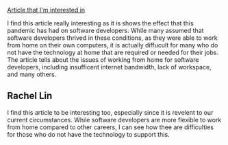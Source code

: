 [Article that I'm interested in](https://www.computerweekly.com/feature/Coronavirus-Managing-software-development-during-lockdown)

I find this article really interesting as it is shows the effect that this pandemic has had on software developers. While many assumed that software developers thrived in these conditions, as they were able to work from home on their own computers, it is actually diffucult for many who do not have the technology at home that are required or needed for their jobs. The article tells about the issues of working from home for software developers, including insufficent internet bandwidth, lack of workspace, and many others.


## Rachel Lin 
I find this article to be interesting too, especially since it is revelent to our current circumstances. While software developers are more flexible to work from home compared to other careers, I can see how thee are difficulties for those who do not have the technology to support this. 